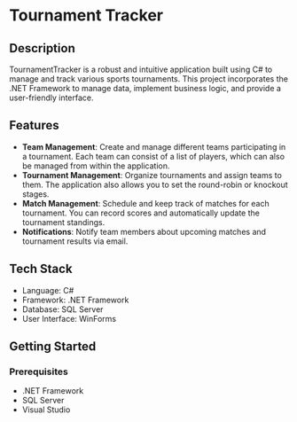# Tournament Tracker

## Description
TournamentTracker is a robust and intuitive application built using C# to manage and track various sports tournaments. This project incorporates the .NET Framework to manage data, implement business logic, and provide a user-friendly interface.

## Features

- **Team Management**: Create and manage different teams participating in a tournament. Each team can consist of a list of players, which can also be managed from within the application.
- **Tournament Management**: Organize tournaments and assign teams to them. The application also allows you to set the round-robin or knockout stages.
- **Match Management**: Schedule and keep track of matches for each tournament. You can record scores and automatically update the tournament standings.
- **Notifications**: Notify team members about upcoming matches and tournament results via email.

## Tech Stack

- Language: C#
- Framework: .NET Framework
- Database: SQL Server
- User Interface: WinForms

## Getting Started

### Prerequisites

- .NET Framework
- SQL Server
- Visual Studio

<!-- ### Installation

1. Clone the repo: `git clone https://github.com/yourusername/TournamentTracker.git`
2. Open the solution in Visual Studio
3. Update the connection string in the App.config file with your SQL Server details
4. Build and run the solution

## Usage

1. Register team members and create teams.
2. Create a tournament and assign teams to it.
3. Schedule matches and record results.
4. Keep track of tournament progress and notify team members about updates.

## Contribution

Contributions are what make the open-source community such an amazing place to learn, inspire, and create. Any contributions you make are greatly appreciated.

1. Fork the Project
2. Create your Feature Branch: `git checkout -b feature/AmazingFeature`
3. Commit your Changes: `git commit -m 'Add some AmazingFeature'`
4. Push to the Branch: `git push origin feature/AmazingFeature`
5. Open a Pull Request

## License

Distributed under the MIT License. See `LICENSE` for more information.

## Contact

Your Name - [@your_twitter_handle](https://twitter.com/your_twitter_handle)

Project Link: [https://github.com/yourusername/TournamentTracker](https://github.com/yourusername/TournamentTracker) -->

